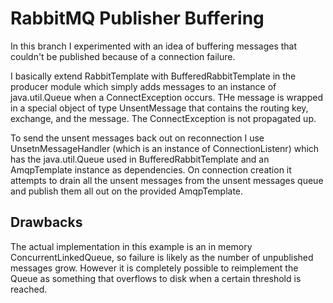 # RabbitMQ Publisher Buffering
In this branch I experimented with an idea of buffering messages that
couldn't be published because of a connection failure. 

I basically
extend RabbitTemplate with BufferedRabbitTemplate in the producer module
which simply adds messages to an instance of java.util.Queue when a
ConnectException occurs. THe message is wrapped in a special object of
type UnsentMessage that contains the routing key, exchange, and the
message. The ConnectException is not propagated up.

To send the unsent messages back out on reconnection I use
UnsetnMessageHandler (which is an instance of ConnectionListenr) which
has the java.util.Queue used in BufferedRabbitTemplate and an
AmqpTemplate instance as dependencies. On connection creation it
attempts to drain all the unsent messages from the unsent messages queue
and publish them all out on the provided AmqpTemplate.

## Drawbacks
The actual implementation in this example is an in memory
ConcurrentLinkedQueue, so failure is likely as the number of unpublished
messages grow. However it is completely possible to reimplement the
Queue as something that overflows to disk when a certain threshold is
reached.




